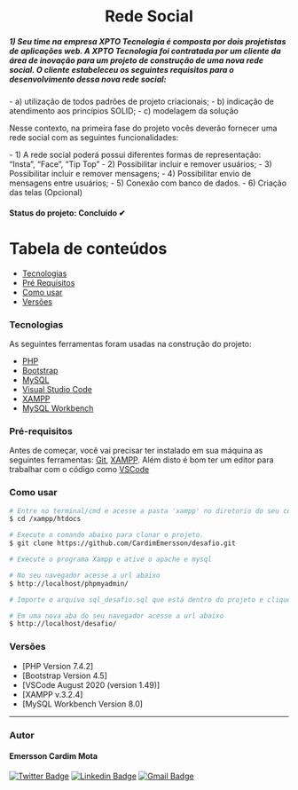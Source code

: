 <h1 align="center">
    Rede Social
</h1>

<h5>1) Seu time na empresa XPTO Tecnologia é composta por dois projetistas de
aplicações web. A XPTO Tecnologia foi contratada por um cliente da área de
inovação para um projeto de construção de uma nova rede social. O cliente
estabeleceu os seguintes requisitos para o desenvolvimento dessa nova rede social:
</h5>
- a) utilização de todos padrões de projeto criacionais;
- b) indicação de atendimento aos princípios SOLID;
- c) modelagem da solução

<p align="left">
Nesse contexto, na primeira fase do projeto vocês deverão fornecer uma rede social
com as seguintes funcionalidades:
</p>
- 1) A rede social poderá possui diferentes formas de representação: “Insta”, “Face”, “Tip Top” 
- 2) Possibilitar incluir e remover usuários;
- 3) Possibilitar incluir e remover mensagens;
- 4) Possibilitar envio de mensagens entre usuários;
- 5) Conexão com banco de dados. 
- 6) Criação das telas (Opcional)

<h4> Status do projeto: Concluído ✔ </h4>

# Tabela de conteúdos

<!--ts-->

- [Tecnologias](#tecnologias)
- [Pré Requisitos](#pré-requisitos)
- [Como usar](#como-usar)
- [Versões](#versões)
<!--te-->

### Tecnologias

As seguintes ferramentas foram usadas na construção do projeto:

- [PHP](https://www.php.net/)
- [Bootstrap](https://getbootstrap.com/)
- [MySQL](https://www.mysql.com/)
- [Visual Studio Code](https://code.visualstudio.com/)
- [XAMPP](https://www.apachefriends.org/pt_br/index.html)
- [MySQL Workbench](https://www.mysql.com/products/workbench/)

### Pré-requisitos

Antes de começar, você vai precisar ter instalado em sua máquina as seguintes ferramentas:
[Git](https://git-scm.com), [XAMPP](https://www.apachefriends.org/pt_br/index.html).
Além disto é bom ter um editor para trabalhar com o código como [VSCode](https://code.visualstudio.com/)

### Como usar

```bash
# Entre no terminal/cmd e acesse a pasta 'xampp' no diretorio do seu computador, logo após a pasta 'htdocs'
$ cd /xampp/htdocs

# Execute o comando abaixo para clonar o projeto.
$ git clone https://github.com/CardimEmersson/desafio.git

# Execute o programa Xampp e ative o apache e mysql

# No seu navegador acesse a url abaixo
$ http://localhost/phpmyadmin/

# Importe o arquivo sql_desafio.sql que está dentro do projeto e clique em executar

# Em uma nova aba do seu navegador acesse a url abaixo
$ http://localhost/desafio/
```

### Versões

- [PHP Version 7.4.2]
- [Bootstrap Version 4.5]
- [VSCode August 2020 (version 1.49)]
- [XAMPP v.3.2.4]
- [MySQL Workbench Version 8.0]

---

### Autor

<h4>Emersson Cardim Mota</h4>

[![Twitter Badge](https://img.shields.io/badge/-@EmerssonCardim-1ca0f1?style=flat-square&labelColor=1ca0f1&logo=twitter&logoColor=white&link=https://twitter.com/EmerssonCardim)](https://twitter.com/EmerssonCardim)
[![Linkedin Badge](https://img.shields.io/badge/-EmerssonCardim-blue?style=flat-square&logo=Linkedin&logoColor=white&link=https://www.linkedin.com/in/emersson-cardim/)](https://www.linkedin.com/in/emersson-cardim/)
[![Gmail Badge](https://img.shields.io/badge/-emerssonmota123@gmail.com-c14438?style=flat-square&logo=Gmail&logoColor=white&link=mailto:emerssonmota123@gmail.com)](mailto:emerssonmota123@gmail.com)
